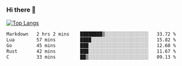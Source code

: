 ### Hi there 👋

<!--
**3Xpl0it3r/3Xpl0it3r** is a ✨ _special_ ✨ repository because its `README.md` (this file) appears on your GitHub profile.

Here are some ideas to get you started:

- 🔭 I’m currently working on ...
- 🌱 I’m currently learning ...
- 👯 I’m looking to collaborate on ...
- 🤔 I’m looking for help with ...
- 💬 Ask me about ...
- 📫 How to reach me: ...
- 😄 Pronouns: ...
- ⚡ Fun fact: ...
-->


[![Top Langs](https://github-readme-stats.vercel.app/api/top-langs/?username=3Xpl0it3r&layout=compact)](https://github.com/3Xpl0it3r/3Xpl0it3r)

<!--START_SECTION:waka-->

```txt
Markdown   2 hrs 2 mins    ████████▒░░░░░░░░░░░░░░░░   33.72 %
Lua        57 mins         ████░░░░░░░░░░░░░░░░░░░░░   15.82 %
Go         45 mins         ███░░░░░░░░░░░░░░░░░░░░░░   12.60 %
Rust       42 mins         ███░░░░░░░░░░░░░░░░░░░░░░   11.67 %
C          33 mins         ██▒░░░░░░░░░░░░░░░░░░░░░░   09.13 %
```

<!--END_SECTION:waka-->
